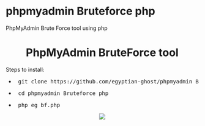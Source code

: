 # phpmyadmin Bruteforce php
PhpMyAdmin Brute Force tool using php
<h1 align="center">
  PhpMyAdmin BruteForce tool
</h1>

Steps to install:
- <pre> git clone https://github.com/egyptian-ghost/phpmyadmin_Bruteforce_php.git </pre>
- <pre> cd phpmyadmin_Bruteforce_php </pre>
- <pre> php eg_bf.php </pre>

<div align="center">
  <a href="https://github.com/egyptian-ghost/">
    <img src="[http://ForTheBadge.com/images/badges/made-with-python.svg](https://forthebadge.com/images/badges/made-with-php.svg)" />
  </a>
</div>
